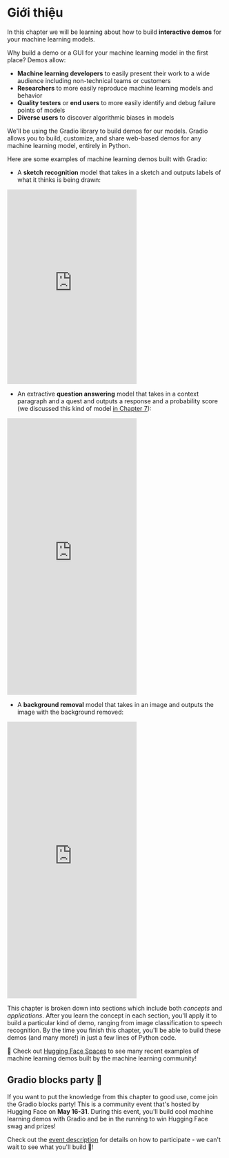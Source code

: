 # Giới thiệu

In this chapter we will be learning about how to build **interactive demos** for your machine learning models.

Why build a demo or a GUI for your machine learning model in the first place? Demos allow:

- **Machine learning developers** to easily present their work to a wide audience including non-technical teams or customers
- **Researchers** to more easily reproduce machine learning models and behavior
- **Quality testers** or **end users** to more easily identify and debug failure points of models
- **Diverse users** to discover algorithmic biases in models

We'll be using the Gradio library to build demos for our models. Gradio allows you to build, customize, and share web-based demos for any machine learning model, entirely in Python.

Here are some examples of machine learning demos built with Gradio:

* A **sketch recognition** model that takes in a sketch and outputs labels of what it thinks is being drawn:

<iframe src="https://hf.space/gradioiframe/course-demos/draw2/+" frameBorder="0" height="450" title="Gradio app" class="container p-0 flex-grow space-iframe" allow="accelerometer; ambient-light-sensor; autoplay; battery; camera; document-domain; encrypted-media; fullscreen; geolocation; gyroscope; layout-animations; legacy-image-formats; magnetometer; microphone; midi; oversized-images; payment; picture-in-picture; publickey-credentials-get; sync-xhr; usb; vr ; wake-lock; xr-spatial-tracking" sandbox="allow-forms allow-modals allow-popups allow-popups-to-escape-sandbox allow-same-origin allow-scripts allow-downloads"></iframe>

* An extractive **question answering** model that takes in a context paragraph and a quest and outputs a response and a probability score (we discussed this kind of model [in Chapter 7](/course/chapter7/7)):

<iframe src="https://hf.space/gradioiframe/course-demos/question-answering-simple/+" frameBorder="0" height="640" title="Gradio app" class="container p-0 flex-grow space-iframe" allow="accelerometer; ambient-light-sensor; autoplay; battery; camera; document-domain; encrypted-media; fullscreen; geolocation; gyroscope; layout-animations; legacy-image-formats; magnetometer; microphone; midi; oversized-images; payment; picture-in-picture; publickey-credentials-get; sync-xhr; usb; vr ; wake-lock; xr-spatial-tracking" sandbox="allow-forms allow-modals allow-popups allow-popups-to-escape-sandbox allow-same-origin allow-scripts allow-downloads"></iframe>

* A **background removal** model that takes in an image and outputs the image with the background removed:

<iframe src="https://hf.space/gradioiframe/course-demos/remove-bg-original/+" frameBorder="0" height="640" title="Gradio app" class="container p-0 flex-grow space-iframe" allow="accelerometer; ambient-light-sensor; autoplay; battery; camera; document-domain; encrypted-media; fullscreen; geolocation; gyroscope; layout-animations; legacy-image-formats; magnetometer; microphone; midi; oversized-images; payment; picture-in-picture; publickey-credentials-get; sync-xhr; usb; vr ; wake-lock; xr-spatial-tracking" sandbox="allow-forms allow-modals allow-popups allow-popups-to-escape-sandbox allow-same-origin allow-scripts allow-downloads"></iframe>

This chapter is broken down into sections which include both _concepts_ and _applications_. After you learn the concept in each section, you'll apply it to build a particular kind of demo, ranging from image classification to speech recognition. By the time you finish this chapter, you'll be able to build these demos (and many more!) in just a few lines of Python code.

<Tip>
👀 Check out <a href="https://huggingface.co/spaces" target="_blank">Hugging Face Spaces</a> to see many recent examples of machine learning demos built by the machine learning community!
</Tip>

## Gradio blocks party 🥳

If you want to put the knowledge from this chapter to good use, come join the Gradio blocks party! This is a community event that's hosted by Hugging Face on **May 16-31**. During this event, you'll build cool machine learning demos with Gradio and be in the running to win Hugging Face swag and prizes!

Check out the [event description](https://github.com/AK391/community-events/blob/main/gradio-blocks/README.md) for details on how to participate - we can't wait to see what you'll build 🤗!
